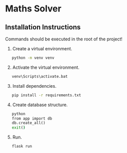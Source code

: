 # Maths Solver

## Installation Instructions

Commands should be executed in the root of the project!

 1. Create a virtual environment.
```cmd
   python -m venv venv
```

 2. Activate the virtual environment.
```cmd
   venv\Scripts\activate.bat
```

 3. Install dependencies.
```cmd
   pip install -r requirements.txt
```

 4. Create database structure.
```cmd
   python
   from app import db
   db.create_all()
   exit()
```

 5. Run.
```cmd
   flask run
```
